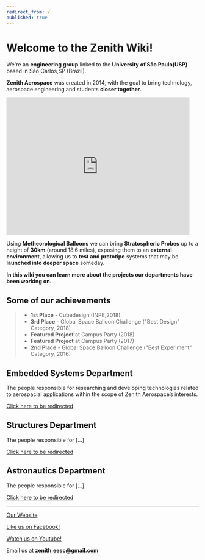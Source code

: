 ```yaml
---
redirect_from: /
published: true
---
```


# Welcome to the Zenith Wiki!

We're an **engineering group** linked to the **University of São Paulo(USP)** based in São Carlos,SP (Brazil).


**Zenith Aerospace** was created in 2014, with the goal to bring technology, aerospace engineering and students **closer together**.
<iframe width="480" height="360" src="http://www.youtube.com/embed/WO82PoAczTc" frameborder="0"> </iframe>

Using **Metheorological Balloons** we can bring **Stratospheric Probes** up to a height of **30km** (around 18.6 miles), exposing them to an **external environment**, allowing us to **test and prototipe** systems that may be **launched into deeper space** someday.


**In this wiki you can learn more about the projects our departments have been working on.**
## Some of our achievements
> - **1st Place** - Cubedesign (INPE,2018)
> - **3rd Place** - Global Space Balloon Challenge ("Best Design" Category, 2018)
> - **Featured Project** at Campus Party (2018)
> - **Featured Project** at Campus Party (2017)
> - **2nd Place** - Global Space Balloon Challenge ("Best Experiment" Category, 2016)


## Embedded Systems Department
The people responsible for researching and developing technologies related to aerospacial applications within the scope of Zenith Aerospace’s interests.

[Click here to be redirected](https://zenitheesc.github.io/Zenith-Wiki/embedded.html)

## Structures Department
The people responsible for [...]

[Click here to be redirected](https://zenitheesc.github.io/Zenith-Wiki/structures.html)


## Astronautics Department
The people responsible for [...]

[Click here to be redirected](https://zenitheesc.github.io/Zenith-Wiki/astronautics.html)

***

[Our Website](http://zenith.eesc.usp.br/wp/)

[Like us on Facebook!](https://www.facebook.com/zenitheesc/)

[Watch us on Youtube!](https://www.youtube.com/channel/UChrHC1G3VuzgKDTOzVaCgzg)

Email us at **zenith.eesc@gmail.com**
